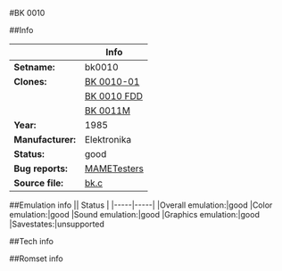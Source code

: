 #BK 0010

##Info

||Info|
|-----|-----|
|**Setname:**|bk0010
|**Clones:**|[BK 0010-01](bk001001.md)
||[BK 0010 FDD](bk0010fd.md)
||[BK 0011M](bk0011m.md)
|**Year:**|1985
|**Manufacturer:**|Elektronika
|**Status:**|good
|**Bug reports:**|[MAMETesters](http://mametesters.org/view_all_set.php?type=1&temporary=y&search=bk.c)
|**Source file:**|[bk.c](https://github.com/mamedev/mame/blob/master/src/mess/drivers/bk.c)

##Emulation info
|| Status |
|-----|-----|
|Overall emulation:|good
|Color emulation:|good
|Sound emulation:|good
|Graphics emulation:|good
|Savestates:|unsupported

##Tech info

##Romset info

<!--- START OF EDITED COMMENT DO NOT TOUCH TEXT ABOVE-->
